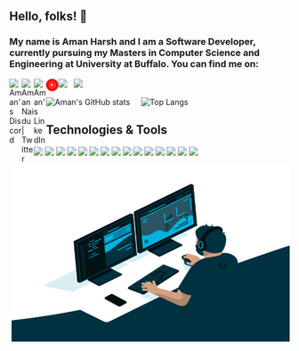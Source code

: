 ## Hello, folks! 👋
### My name is Aman Harsh and I am a Software Developer, currently pursuing my Masters in Computer Science and Engineering at University at Buffalo. You can find me on:
<a href="https://discord.gg/aSfjCR95">
  <img align="left" alt="Aman's Discord" width="22px" src="https://raw.githubusercontent.com/peterthehan/peterthehan/master/assets/discord.svg" />
</a>
<a href="https://twitter.com/amanharsh">
  <img align="left" alt="Aman Naidu | Twitter" width="22px" src="https://raw.githubusercontent.com/peterthehan/peterthehan/master/assets/twitter.svg" />
</a>
<a href="https://www.linkedin.com/in/harshamann3/">
  <img align="left" alt="Aman's LinkedIn" width="22px" src="https://raw.githubusercontent.com/peterthehan/peterthehan/master/assets/linkedin.svg" />
</a>
<a href="https://music.youtube.com/channel/UC5XuopFkzwCUGhvwxohRldQ">
  <img align="left" alt="Aman's Spotify" width="22px" src="https://github.com/harshaman/harshaman/blob/main/Youtube_Music_icon.svg" />
</a>

![](https://visitor-badge.glitch.me/badge?page_id=harshaman.harshaman) &nbsp; ![](https://komarev.com/ghpvc/?username=harshaman&color=brightgreen)

![Aman's GitHub stats](https://github-readme-stats.vercel.app/api?username=harshaman&show_icons=true&theme=tokyonight) &nbsp; &nbsp; ![Top Langs](https://github-readme-stats.vercel.app/api/top-langs/?username=harshaman&layout=compact&theme=tokyonight)

<img align="right" alt="GIF" src="https://github.com/harshaman/harshaman/blob/main/code.gif?raw=true" width="500" height="320" />


## Technologies & Tools

![](https://img.shields.io/badge/Editor-IntelliJ_IDEA-informational?style=flat&logo=intellij-idea&logoColor=white&color=2bbc8a)
![](https://img.shields.io/badge/Editor-Eclipse-informational?style=flat&logo=eclipse&logoColor=white&color=2bbc8a)
![](https://img.shields.io/badge/Code-Java-informational?style=flat&logo=java&logoColor=white&color=2bbc8a)
![](https://img.shields.io/badge/Code-Python-informational?style=flat&logo=python&logoColor=white&color=2bbc8a)
![](https://img.shields.io/badge/Code-C++-informational?style=flat&logo=c&logoColor=white&color=2bbc8a)
![](https://img.shields.io/badge/Code-RxJava-informational?style=flat&logo=rxjava&logoColor=white&color=2bbc8a)
![](https://img.shields.io/badge/Code-JavaScript-informational?style=flat&logo=javascript&logoColor=white&color=2bbc8a)
![](https://img.shields.io/badge/Tools-Spring-informational?style=flat&logo=spring&logoColor=white&color=2bbc8a)
![](https://img.shields.io/badge/Tools-MongoDB-informational?style=flat&logo=mongodb&logoColor=white&color=2bbc8a)
![](https://img.shields.io/badge/Tools-PostgreSQL-informational?style=flat&logo=postgresql&logoColor=white&color=2bbc8a)
![](https://img.shields.io/badge/Tools-Docker-informational?style=flat&logo=docker&logoColor=white&color=2bbc8a)
![](https://img.shields.io/badge/Tools-Swagger-informational?style=flat&logo=swagger&logoColor=white&color=2bbc8a)
![](https://img.shields.io/badge/Tools-Git-informational?style=flat&logo=git&logoColor=white&color=2bbc8a)
![](https://img.shields.io/badge/Tools-Jenkins-informational?style=flat&logo=jenkins&logoColor=white&color=2bbc8a)
![](https://img.shields.io/badge/Tools-SonarQube-informational?style=flat&logo=sonarqube&logoColor=white&color=2bbc8a)
<!--[![Aman's wakatime stats](https://github-readme-stats.vercel.app/api/wakatime?username=amanharsh&theme=tokyonight)]-->


<!--
**harshaman/harshaman** is a ✨ _special_ ✨ repository because its `README.md` (this file) appears on your GitHub profile.

Here are some ideas to get you started:

- 🔭 I’m currently working on ...
- 🌱 I’m currently learning ...
- 👯 I’m looking to collaborate on ...
- 🤔 I’m looking for help with ...
- 💬 Ask me about ...
- 📫 How to reach me: ...
- 😄 Pronouns: ...
- ⚡ Fun fact: ...
-->
